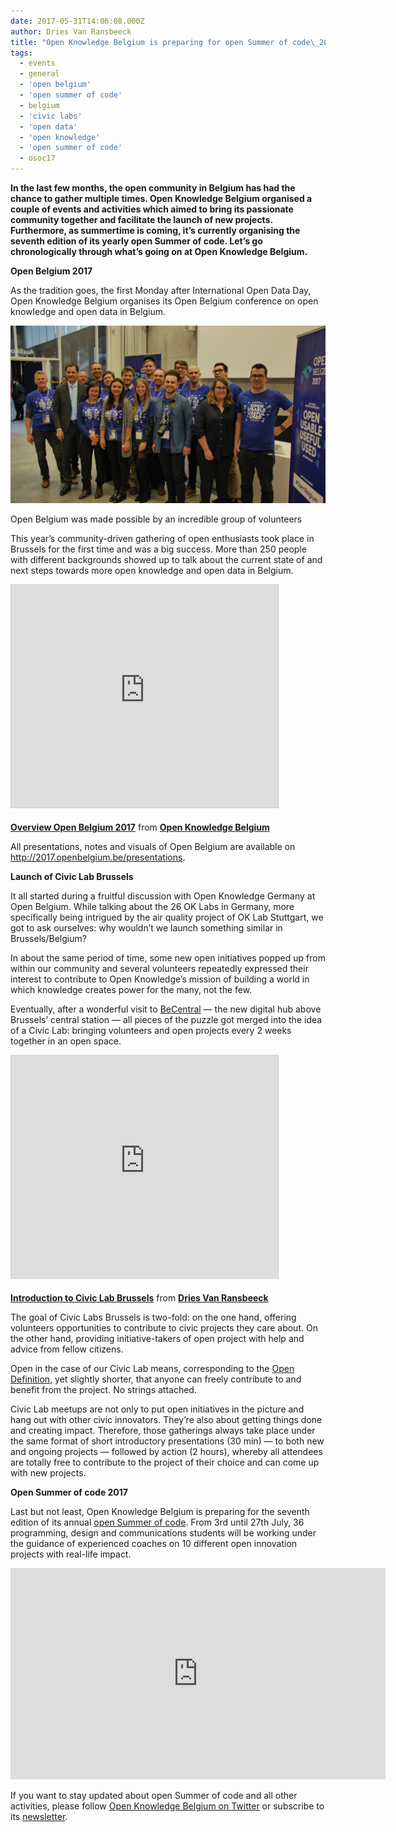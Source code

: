 ```yaml
---
date: 2017-05-31T14:06:08.000Z
author: Dries Van Ransbeeck
title: "Open Knowledge Belgium is preparing for open Summer of code\_2017"
tags:
  - events
  - general
  - 'open belgium'
  - 'open summer of code'
  - belgium
  - 'civic labs'
  - 'open data'
  - 'open knowledge'
  - 'open summer of code'
  - osoc17
---
```


**In the last few months, the open community in Belgium has had the chance to gather multiple times. Open Knowledge Belgium organised a couple of events and activities which aimed to bring its passionate community together and facilitate the launch of new projects. Furthermore, as summertime is coming, it’s currently organising the seventh edition of its yearly open Summer of code. Let’s go chronologically through what’s going on at Open Knowledge Belgium.**

**Open Belgium 2017**

As the tradition goes, the first Monday after International Open Data Day, Open Knowledge Belgium organises its Open Belgium conference on open knowledge and open data in Belgium.

![](openbelgium.png)

Open Belgium was made possible by an incredible group of volunteers

This year’s community-driven gathering of open enthusiasts took place in Brussels for the first time and was a big success. More than 250 people with different backgrounds showed up to talk about the current state of and next steps towards more open knowledge and open data in Belgium.

<iframe allowfullscreen="" frameborder="0" height="356" marginheight="0" marginwidth="0" scrolling="no" src="https://www.slideshare.net/slideshow/embed_code/key/CHu5InX3faGGVW" style="border:1px solid #CCC; border-width:1px; margin-bottom:5px; max-width: 100%;" width="427"> </iframe>

**[Overview Open Belgium 2017](https://www.slideshare.net/OpenKnowledgeBE/overview-open-belgium-2017 'Overview Open Belgium 2017')** from **[Open Knowledge Belgium](https://www.slideshare.net/OpenKnowledgeBE)**

All presentations, notes and visuals of Open Belgium are available on <http://2017.openbelgium.be/presentations>.

**Launch of Civic Lab Brussels**

It all started during a fruitful discussion with Open Knowledge Germany at Open Belgium. While talking about the 26 OK Labs in Germany, more specifically being intrigued by the air quality project of OK Lab Stuttgart, we got to ask ourselves: why wouldn’t we launch something similar in Brussels/Belgium?

In about the same period of time, some new open initiatives popped up from within our community and several volunteers repeatedly expressed their interest to contribute to Open Knowledge’s mission of building a world in which knowledge creates power for the many, not the few.

Eventually, after a wonderful visit to [BeCentral](http://www.becentral.org/) — the new digital hub above Brussels’ central station — all pieces of the puzzle got merged into the idea of a Civic Lab: bringing volunteers and open projects every 2 weeks together in an open space.

<iframe allowfullscreen="" frameborder="0" height="356" marginheight="0" marginwidth="0" scrolling="no" src="https://www.slideshare.net/slideshow/embed_code/key/1tZYePo9y213Ho" style="border:1px solid #CCC; border-width:1px; margin-bottom:5px; max-width: 100%;" width="427"> </iframe>

**[Introduction to Civic Lab Brussels](https://www.slideshare.net/DriesVanRansbeeck/introduction-to-civic-lab-brussels 'Introduction to Civic Lab Brussels')** from **[Dries Van Ransbeeck](https://www.slideshare.net/DriesVanRansbeeck)**

The goal of Civic Labs Brussels is two-fold: on the one hand, offering volunteers opportunities to contribute to civic projects they care about. On the other hand, providing initiative-takers of open project with help and advice from fellow citizens.

Open in the case of our Civic Lab means, corresponding to the [Open Definition](http://opendefinition.org/), yet slightly shorter, that anyone can freely contribute to and benefit from the project. No strings attached.

Civic Lab meetups are not only to put open initiatives in the picture and hang out with other civic innovators. They’re also about getting things done and creating impact. Therefore, those gatherings always take place under the same format of short introductory presentations (30 min) — to both new and ongoing projects — followed by action (2 hours), whereby all attendees are totally free to contribute to the project of their choice and can come up with new projects.

**Open Summer of code 2017**

Last but not least, Open Knowledge Belgium is preparing for the seventh edition of its annual [open Summer of code](http://2017.summerofcode.be/). From 3rd until 27th July, 36 programming, design and communications students will be working under the guidance of experienced coaches on 10 different open innovation projects with real-life impact.

<iframe allowfullscreen="" frameborder="0" height="338" mozallowfullscreen="" src="https://player.vimeo.com/video/188284459" webkitallowfullscreen="" width="600"></iframe>

If you want to stay updated about open Summer of code and all other activities, please follow [Open Knowledge Belgium on Twitter](https://twitter.com/OpenKnowledgeBE) or subscribe to its [newsletter](https://www.openknowledge.be/#subform).
